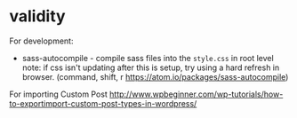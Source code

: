 # validity


For development:
* sass-autocompile - compile sass files into the `style.css` in root level
note: if css isn't updating after this is setup, try using a hard refresh in browser. (command, shift, r
  https://atom.io/packages/sass-autocompile)


For importing Custom Post 
http://www.wpbeginner.com/wp-tutorials/how-to-exportimport-custom-post-types-in-wordpress/
